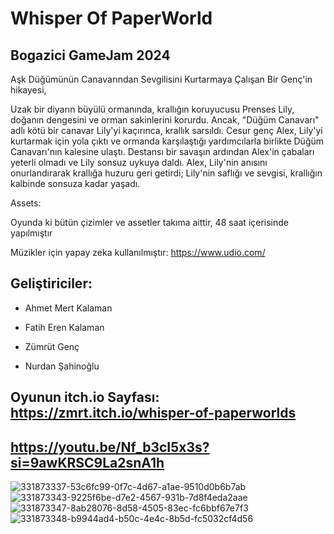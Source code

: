 # Whisper Of PaperWorld
## Bogazici GameJam 2024

Aşk Düğümünün Canavarından Sevgilisini Kurtarmaya Çalışan Bir Genç'in hikayesi,

Uzak bir diyarın büyülü ormanında, krallığın koruyucusu Prenses Lily, doğanın dengesini ve orman sakinlerini korurdu. Ancak, "Düğüm Canavarı" adlı kötü bir canavar Lily'yi kaçırınca, krallık sarsıldı. Cesur genç Alex, Lily'yi kurtarmak için yola çıktı ve ormanda karşılaştığı yardımcılarla birlikte Düğüm Canavarı'nın kalesine ulaştı. Destansı bir savaşın ardından Alex'in çabaları yeterli olmadı ve Lily sonsuz uykuya daldı. Alex, Lily'nin anısını onurlandırarak krallığa huzuru geri getirdi; Lily'nin saflığı ve sevgisi, krallığın kalbinde sonsuza kadar yaşadı.



Assets:

Oyunda ki bütün çizimler ve assetler takıma aittir, 48 saat içerisinde yapılmıştır

Müzikler için yapay zeka kullanılmıştır: https://www.udio.com/


## Geliştiriciler:

- Ahmet Mert Kalaman 

- Fatih Eren Kalaman

- Zümrüt Genç 

- Nurdan Şahinoğlu






## Oyunun itch.io Sayfası: https://zmrt.itch.io/whisper-of-paperworlds  
## https://youtu.be/Nf_b3cI5x3s?si=9awKRSC9La2snA1h

![331873337-53c6fc99-0f7c-4d67-a1ae-9510d0b6b7ab](https://github.com/astrolil0/Bogazici_Gamejam_2024/assets/113148482/41a466ea-3ea1-469e-95b4-6dfd0fc2a2ec)
![331873343-9225f6be-d7e2-4567-931b-7d8f4eda2aae](https://github.com/astrolil0/Bogazici_Gamejam_2024/assets/113148482/bd1ab1a4-9588-44aa-8c67-f45289569cb1)
![331873347-8ab28076-8d58-4505-83ec-fc6bbf67e7f3](https://github.com/astrolil0/Bogazici_Gamejam_2024/assets/113148482/38010aa7-1180-4369-8d47-bcc1936dc251)
![331873348-b9944ad4-b50c-4e4c-8b5d-fc5032cf4d56](https://github.com/astrolil0/Bogazici_Gamejam_2024/assets/113148482/6d6a8f5d-e121-409b-b7e5-b80ab3e87e33)
